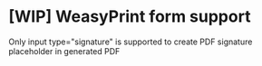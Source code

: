 # [WIP] WeasyPrint form support

Only input type="signature" is supported to create PDF signature placeholder in generated PDF